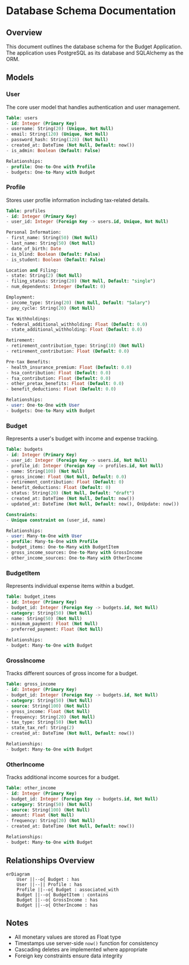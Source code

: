 # Database Schema Documentation

## Overview
This document outlines the database schema for the Budget Application. The application uses PostgreSQL as its database and SQLAlchemy as the ORM.

## Models

### User
The core user model that handles authentication and user management.

```sql
Table: users
- id: Integer (Primary Key)
- username: String(20) (Unique, Not Null)
- email: String(120) (Unique, Not Null)
- password_hash: String(128) (Not Null)
- created_at: DateTime (Not Null, Default: now())
- is_admin: Boolean (Default: False)

Relationships:
- profile: One-to-One with Profile
- budgets: One-to-Many with Budget
```

### Profile
Stores user profile information including tax-related details.

```sql
Table: profiles
- id: Integer (Primary Key)
- user_id: Integer (Foreign Key -> users.id, Unique, Not Null)

Personal Information:
- first_name: String(50) (Not Null)
- last_name: String(50) (Not Null)
- date_of_birth: Date
- is_blind: Boolean (Default: False)
- is_student: Boolean (Default: False)

Location and Filing:
- state: String(2) (Not Null)
- filing_status: String(20) (Not Null, Default: "single")
- num_dependents: Integer (Default: 0)

Employment:
- income_type: String(20) (Not Null, Default: "Salary")
- pay_cycle: String(20) (Not Null)

Tax Withholdings:
- federal_additional_withholding: Float (Default: 0.0)
- state_additional_withholding: Float (Default: 0.0)

Retirement:
- retirement_contribution_type: String(10) (Not Null)
- retirement_contribution: Float (Default: 0.0)

Pre-tax Benefits:
- health_insurance_premium: Float (Default: 0.0)
- hsa_contribution: Float (Default: 0.0)
- fsa_contribution: Float (Default: 0.0)
- other_pretax_benefits: Float (Default: 0.0)
- benefit_deductions: Float (Default: 0.0)

Relationships:
- user: One-to-One with User
- budgets: One-to-Many with Budget
```

### Budget
Represents a user's budget with income and expense tracking.

```sql
Table: budgets
- id: Integer (Primary Key)
- user_id: Integer (Foreign Key -> users.id, Not Null)
- profile_id: Integer (Foreign Key -> profiles.id, Not Null)
- name: String(100) (Not Null)
- gross_income: Float (Not Null, Default: 0.0)
- retirement_contribution: Float (Default: 0)
- benefit_deductions: Float (Default: 0)
- status: String(20) (Not Null, Default: "draft")
- created_at: DateTime (Not Null, Default: now())
- updated_at: DateTime (Not Null, Default: now(), OnUpdate: now())

Constraints:
- Unique constraint on (user_id, name)

Relationships:
- user: Many-to-One with User
- profile: Many-to-One with Profile
- budget_items: One-to-Many with BudgetItem
- gross_income_sources: One-to-Many with GrossIncome
- other_income_sources: One-to-Many with OtherIncome
```

### BudgetItem
Represents individual expense items within a budget.

```sql
Table: budget_items
- id: Integer (Primary Key)
- budget_id: Integer (Foreign Key -> budgets.id, Not Null)
- category: String(50) (Not Null)
- name: String(50) (Not Null)
- minimum_payment: Float (Not Null)
- preferred_payment: Float (Not Null)

Relationships:
- budget: Many-to-One with Budget
```

### GrossIncome
Tracks different sources of gross income for a budget.

```sql
Table: gross_income
- id: Integer (Primary Key)
- budget_id: Integer (Foreign Key -> budgets.id, Not Null)
- category: String(50) (Not Null)
- source: String(100) (Not Null)
- gross_income: Float (Not Null)
- frequency: String(20) (Not Null)
- tax_type: String(50) (Not Null)
- state_tax_ref: String(2)
- created_at: DateTime (Not Null, Default: now())

Relationships:
- budget: Many-to-One with Budget
```

### OtherIncome
Tracks additional income sources for a budget.

```sql
Table: other_income
- id: Integer (Primary Key)
- budget_id: Integer (Foreign Key -> budgets.id, Not Null)
- category: String(50) (Not Null)
- source: String(100) (Not Null)
- amount: Float (Not Null)
- frequency: String(20) (Not Null)
- created_at: DateTime (Not Null, Default: now())

Relationships:
- budget: Many-to-One with Budget
```

## Relationships Overview

```mermaid
erDiagram
    User ||--o{ Budget : has
    User ||--|| Profile : has
    Profile ||--o{ Budget : associated_with
    Budget ||--o{ BudgetItem : contains
    Budget ||--o{ GrossIncome : has
    Budget ||--o{ OtherIncome : has
```

## Notes
- All monetary values are stored as Float type
- Timestamps use server-side `now()` function for consistency
- Cascading deletes are implemented where appropriate
- Foreign key constraints ensure data integrity 